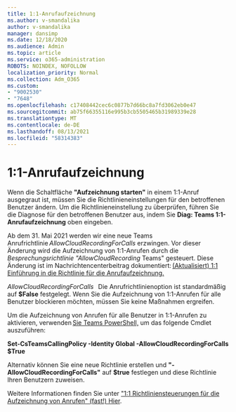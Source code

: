 ```yaml
---
title: 1:1-Anrufaufzeichnung
ms.author: v-smandalika
author: v-smandalika
manager: dansimp
ms.date: 12/18/2020
ms.audience: Admin
ms.topic: article
ms.service: o365-administration
ROBOTS: NOINDEX, NOFOLLOW
localization_priority: Normal
ms.collection: Adm_O365
ms.custom:
- "9002530"
- "7648"
ms.openlocfilehash: c17408442cec6c0877b7d66bc8a7fd3062eb0e47
ms.sourcegitcommit: ab75f66355116e995b3cb5505465b31989339e28
ms.translationtype: MT
ms.contentlocale: de-DE
ms.lasthandoff: 08/13/2021
ms.locfileid: "58314383"
---
```

# <a name="11-call-recording"></a>1:1-Anrufaufzeichnung

Wenn die Schaltfläche **"Aufzeichnung starten"** in einem 1:1-Anruf ausgegraut ist, müssen Sie die Richtlinieneinstellungen für den betroffenen Benutzer ändern. Um die Richtlinieneinstellung zu überprüfen, führen Sie die Diagnose für den betroffenen Benutzer aus, indem Sie **Diag: Teams 1:1-Anrufaufzeichnung** oben eingeben.     

Ab dem 31. Mai 2021 werden wir eine neue Teams Anrufrichtlinie *AllowCloudRecordingForCalls* erzwingen. Vor dieser Änderung wird die Aufzeichnung von 1:1-Anrufen durch die *Besprechungsrichtlinie "AllowCloudRecording* Teams" gesteuert. Diese Änderung ist im Nachrichtencenterbeitrag dokumentiert: [(Aktualisiert) 1:1 Einführung in die Richtlinie für die Anrufaufzeichnung.](https://portal.microsoft.com/Adminportal/Home?ref=MessageCenter/:/messages/MC238796)  

*AllowCloudRecordingForCalls*   Die Anrufrichtlinienoption ist standardmäßig auf **$False** festgelegt. Wenn Sie die Aufzeichnung von 1:1-Anrufen für alle Benutzer blockieren möchten, müssen Sie keine Maßnahmen ergreifen.  

Um die Aufzeichnung von Anrufen für alle Benutzer in 1:1-Anrufen zu aktivieren, verwenden [Sie Teams PowerShell,](https://docs.microsoft.com/microsoftteams/teams-powershell-install) um das folgende Cmdlet auszuführen: 

**Set-CsTeamsCallingPolicy -Identity Global -AllowCloudRecordingForCalls $True** 

Alternativ können Sie eine neue Richtlinie erstellen und **"-AllowCloudRecordingForCalls"** auf **$true** festlegen und diese Richtlinie Ihren Benutzern zuweisen. 

Weitere Informationen finden Sie unter ["1:1 Richtliniensteuerungen für die Aufzeichnung von Anrufen" (fast!) Hier](https://techcommunity.microsoft.com/t5/microsoft-teams-support/1-1-call-recording-policy-controls-are-almost-here/ba-p/2217668).
